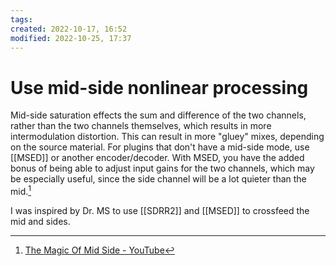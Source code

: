 ```yaml
---
tags: 
created: 2022-10-17, 16:52
modified: 2022-10-25, 17:37
---
```


# Use mid-side nonlinear processing
Mid-side saturation effects the sum and difference of the two channels, rather than the two channels themselves, which results in more intermodulation distortion. This can result in more "gluey" mixes, depending on the source material. For plugins that don't have a mid-side mode, use [[MSED]] or another encoder/decoder. With MSED, you have the added bonus of being able to adjust input gains for the two channels, which may be especially useful, since the side channel will be a lot quieter than the mid.[^1]

I was inspired by Dr. MS to use [[SDRR2]] and [[MSED]] to crossfeed the mid and sides.

[^1]: [The Magic Of Mid Side - YouTube](https://www.youtube.com/watch?v=dD6_Bajj2DI)
